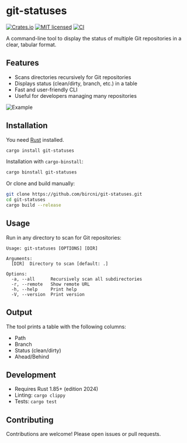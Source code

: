 # git-statuses

[![Crates.io](https://img.shields.io/crates/v/git-statuses.svg)](https://crates.io/crates/git-statuses)
[![MIT licensed](https://img.shields.io/badge/license-MIT-blue.svg)](https://github.com/bircni/git-statuses/blob/main/LICENSE)
[![CI](https://github.com/bircni/git-statuses/actions/workflows/ci.yml/badge.svg?branch=main)](https://github.com/bircni/git-statuses/actions/workflows/ci.yml)

A command-line tool to display the status of multiple Git repositories in a clear, tabular format.

## Features

- Scans directories recursively for Git repositories
- Displays status (clean/dirty, branch, etc.) in a table
- Fast and user-friendly CLI
- Useful for developers managing many repositories

![Example](./doc/example.png)

## Installation

You need [Rust](https://www.rust-lang.org/tools/install) installed.

```sh
cargo install git-statuses
```

Installation with `cargo-binstall`:

```sh
cargo binstall git-statuses
```

Or clone and build manually:

```sh
git clone https://github.com/bircni/git-statuses.git
cd git-statuses
cargo build --release
```

## Usage

Run in any directory to scan for Git repositories:

```text
Usage: git-statuses [OPTIONS] [DIR]

Arguments:
  [DIR]  Directory to scan [default: .]

Options:
  -a, --all      Recursively scan all subdirectories
  -r, --remote   Show remote URL
  -h, --help     Print help
  -V, --version  Print version
```

## Output

The tool prints a table with the following columns:

- Path
- Branch
- Status (clean/dirty)
- Ahead/Behind

## Development

- Requires Rust 1.85+ (edition 2024)
- Linting: `cargo clippy`
- Tests: `cargo test`

## Contributing

Contributions are welcome! Please open issues or pull requests.
